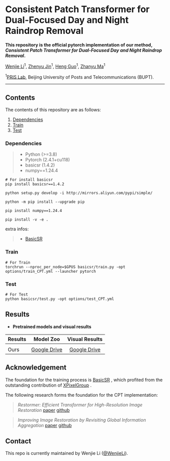 # Consistent Patch Transformer for Dual-Focused Day and Night Raindrop Removal

<!-- ### [Paper (ArXiv)]() -->

**This repository is the official pytorch implementation of our method, *Consistent Patch Transformer for Dual-Focused Day and Night Raindrop Removal*.**

[Wenjie Li](https://24wenjie-li.github.io/)<sup>1</sup>,
[Zhenyu Jin]()<sup>1</sup>,
[Heng Guo](https://gh-home.github.io/)<sup>1</sup>,
[Zhanyu Ma](https://zhanyuma.cn/publications/index.html)<sup>1</sup> <br>

<sup>1</sup>[PRIS Lab](https://github.com/PRIS-CV), Beijing University of Posts and Telecommunications (BUPT).

---
## Contents

The contents of this repository are as follows:

1. [Dependencies](#Dependencies)
2. [Train](#Train)
3. [Test](#Test)

### Dependencies

> - Python (>=3.8)
> - Pytorch (2.4.1+cu118)
> - basicsr (1.4.2)
> - numpy==1.24.4

```
# For install basicsr
pip install basicsr==1.4.2

python setup.py develop -i http://mirrors.aliyun.com/pypi/simple/

python -m pip install --upgrade pip

pip install numpy==1.24.4

pip install -v -e .
```

extra infos: 
> - [BasicSR](https://github.com/XPixelGroup/BasicSR)

### Train

```
# For Train
torchrun --nproc_per_node=$GPUS basicsr/train.py -opt options/train_CPT.yml --launcher pytorch
```

### Test

```
# For Test
python basicsr/test.py -opt options/test_CPT.yml
```

## Results

- **Pretrained models and visual results**

| Results |                                                                                          Model Zoo                                                                                           |                                                                                         Visual Results                                                                                          | 
| :----- |:--------------------------------------------------------------------------------------------------------------------------------------------------------------------------------------------:|:-----------------------------------------------------------------------------------------------------------------------------------------------------------------------------------------------:|
                                                                                            |
| Ours | [Google Drive](https://drive.google.com/file/d/1UnSgMt4WdcQVhhb-6S_cr7TbtQTiy-9g/view?usp=drive_link) | [Google Drive](https://drive.google.com/file/d/1ZjnuC7L73snKOleSlPmE4JRmTTzMH-L8/view?usp=drive_link)|


## Acknowledgement

The foundation for the training process is [BasicSR](https://github.com/XPixelGroup/BasicSR) , which profited from the outstanding contribution of [XPixelGroup](https://github.com/XPixelGroup) .

The following research forms the foundation for the CPT implementation:

> _Restormer: Efficient Transformer for High-Resolution Image Restoration_ [paper](https://arxiv.org/abs/2111.09881) [github](https://github.com/swz30/Restormer)

> _Improving Image Restoration by Revisiting Global Information Aggregation_ [paper](https://arxiv.org/abs/2112.04491) [github](https://github.com/megvii-research/TLC)


## Contact

This repo is currently maintained by Wenjie Li ([@WenjieLi](lewj2408@gmail.com)).
